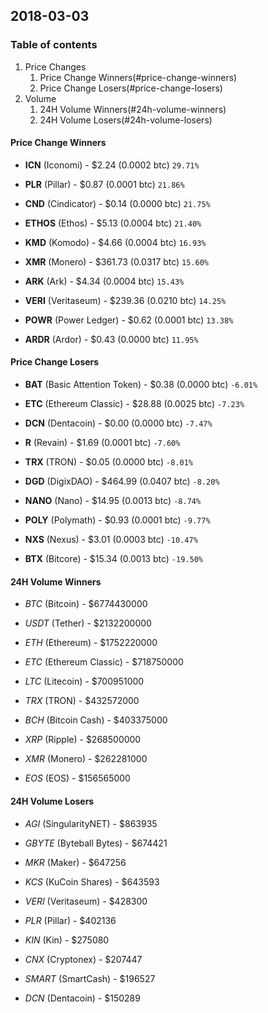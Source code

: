 ## 2018-03-03
### Table of contents
1. Price Changes
	1. Price Change Winners(#price-change-winners)
	2. Price Change Losers(#price-change-losers)
2. Volume
	1. 24H Volume Winners(#24h-volume-winners)
	2. 24H Volume Losers(#24h-volume-losers)

#### Price Change Winners
* **ICN** (Iconomi) - $2.24 (0.0002 btc) `29.71%`

* **PLR** (Pillar) - $0.87 (0.0001 btc) `21.86%`

* **CND** (Cindicator) - $0.14 (0.0000 btc) `21.75%`

* **ETHOS** (Ethos) - $5.13 (0.0004 btc) `21.40%`

* **KMD** (Komodo) - $4.66 (0.0004 btc) `16.93%`

* **XMR** (Monero) - $361.73 (0.0317 btc) `15.60%`

* **ARK** (Ark) - $4.34 (0.0004 btc) `15.43%`

* **VERI** (Veritaseum) - $239.36 (0.0210 btc) `14.25%`

* **POWR** (Power Ledger) - $0.62 (0.0001 btc) `13.38%`

* **ARDR** (Ardor) - $0.43 (0.0000 btc) `11.95%`


#### Price Change Losers
* **BAT** (Basic Attention Token) - $0.38 (0.0000 btc) `-6.01%`

* **ETC** (Ethereum Classic) - $28.88 (0.0025 btc) `-7.23%`

* **DCN** (Dentacoin) - $0.00 (0.0000 btc) `-7.47%`

* **R** (Revain) - $1.69 (0.0001 btc) `-7.60%`

* **TRX** (TRON) - $0.05 (0.0000 btc) `-8.01%`

* **DGD** (DigixDAO) - $464.99 (0.0407 btc) `-8.20%`

* **NANO** (Nano) - $14.95 (0.0013 btc) `-8.74%`

* **POLY** (Polymath) - $0.93 (0.0001 btc) `-9.77%`

* **NXS** (Nexus) - $3.01 (0.0003 btc) `-10.47%`

* **BTX** (Bitcore) - $15.34 (0.0013 btc) `-19.50%`


#### 24H Volume Winners
* *BTC* (Bitcoin) - $6774430000

* *USDT* (Tether) - $2132200000

* *ETH* (Ethereum) - $1752220000

* *ETC* (Ethereum Classic) - $718750000

* *LTC* (Litecoin) - $700951000

* *TRX* (TRON) - $432572000

* *BCH* (Bitcoin Cash) - $403375000

* *XRP* (Ripple) - $268500000

* *XMR* (Monero) - $262281000

* *EOS* (EOS) - $156565000


#### 24H Volume Losers
* *AGI* (SingularityNET) - $863935

* *GBYTE* (Byteball Bytes) - $674421

* *MKR* (Maker) - $647256

* *KCS* (KuCoin Shares) - $643593

* *VERI* (Veritaseum) - $428300

* *PLR* (Pillar) - $402136

* *KIN* (Kin) - $275080

* *CNX* (Cryptonex) - $207447

* *SMART* (SmartCash) - $196527

* *DCN* (Dentacoin) - $150289

